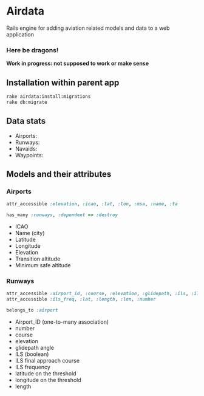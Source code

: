 # Airdata

Rails engine for adding aviation related models and data to a web application

### Here be dragons!

**Work in progress: not supposed to work or make sense**

## Installation within parent app

```sh
rake airdata:install:migrations
rake db:migrate
```

## Data stats

* Airports:
* Runways:
* Navaids:
* Waypoints:

## Models and their attributes

### Airports

 ```ruby
attr_accessible :elevation, :icao, :lat, :lon, :msa, :name, :ta

has_many :runways, :dependent => :destroy
 ```
* ICAO
* Name (city)
* Latitude
* Longitude
* Elevation
* Transition altitude
* Minimum safe altitude

### Runways

```ruby
attr_accessible :airport_id, :course, :elevation, :glidepath, :ils, :ils_fac
attr_accessible :ils_freq, :lat, :length, :lon, :number

belongs_to :airport
```

* Airport_ID (one-to-many association)
* number
* course
* elevation
* glidepath angle
* ILS (boolean)
* ILS final approach course
* ILS frequency
* latitude on the threshold
* longitude on the threshold
* length
